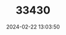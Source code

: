 ---
title: "33430"
category: "Shorea revoluta"
draft: false
date: 2024-02-22 13:03:50
languages:
  English: ["Light Red Meranti"]
  Malay: ["Meranti Kerangas", "Seraya Daun Tajam"]
---